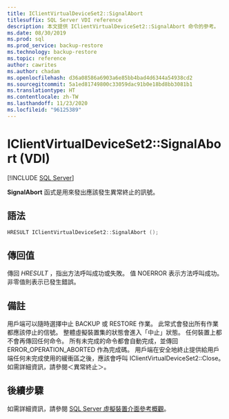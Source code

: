 ```yaml
---
title: IClientVirtualDeviceSet2::SignalAbort
titlesuffix: SQL Server VDI reference
description: 本文提供 IClientVirtualDeviceSet2::SignalAbort 命令的參考。
ms.date: 08/30/2019
ms.prod: sql
ms.prod_service: backup-restore
ms.technology: backup-restore
ms.topic: reference
author: cawrites
ms.author: chadam
ms.openlocfilehash: d36a08586a6903a6e85bb4bad4d6344a54938cd2
ms.sourcegitcommit: 5a1ed81749800c33059dac91b0e18bd8bb3081b1
ms.translationtype: HT
ms.contentlocale: zh-TW
ms.lasthandoff: 11/23/2020
ms.locfileid: "96125389"
---
```

# <a name="iclientvirtualdeviceset2signalabort-vdi"></a>IClientVirtualDeviceSet2::SignalAbort (VDI)

[!INCLUDE [SQL Server](../../../includes/applies-to-version/sqlserver.md)]

**SignalAbort** 函式是用來發出應該發生異常終止的訊號。

## <a name="syntax"></a>語法

```c
HRESULT IClientVirtualDeviceSet2::SignalAbort ();
```

## <a name="return-value"></a>傳回值

傳回 *HRESULT* ，指出方法呼叫成功或失敗。 值 NOERROR 表示方法呼叫成功。 非零值則表示已發生錯誤。

## <a name="remarks"></a>備註

用戶端可以隨時選擇中止 BACKUP 或 RESTORE 作業。 此常式會發出所有作業都應該停止的信號。 整體虛擬裝置集的狀態會進入「中止」狀態。 任何裝置上都不會再傳回任何命令。 所有未完成的命令都會自動完成，並傳回 ERROR_OPERATION_ABORTED 作為完成碼。 用戶端在安全地終止提供給用戶端任何未完成使用的緩衝區之後，應該會呼叫 IClientVirtualDeviceSet2::Close。 如需詳細資訊，請參閱＜異常終止＞。

## <a name="next-steps"></a>後續步驟

如需詳細資訊，請參閱 [SQL Server 虛擬裝置介面參考概觀](reference-virtual-device-interface.md)。